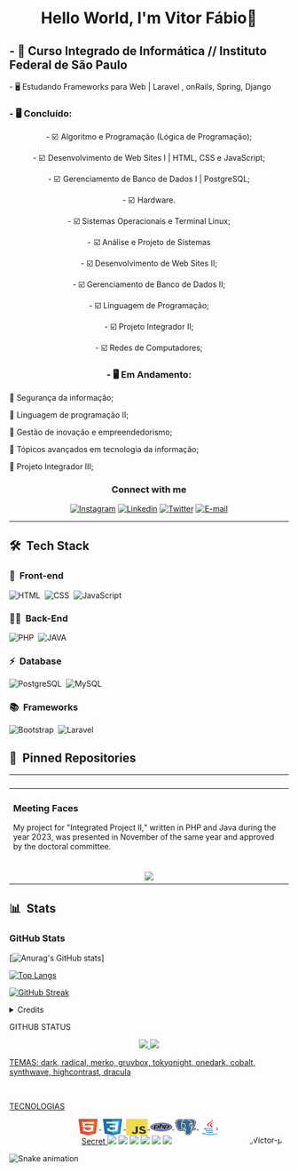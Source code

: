<h1 align="center">
  Hello World, I'm Vitor Fábio👋
</h1>
 
 <!-- <div align="center">
   <img height="380em" src="https://user-images.githubusercontent.com/70382532/138322189-2db8df52-9dcb-40a0-88a8-c365466bd33d.gif"/> -->

  
  <h2>- 📖 Curso Integrado de Informática // Instituto Federal de São Paulo</h2>
  <p>- 🖥️ Estudando Frameworks para Web | Laravel , onRails, Spring, Django</p>
  <h3>- 🖥️ Concluído: </h3>
	</div>
	 <div align="center">
  <p>- ☑️  Algoritmo e Programação (Lógica de Programação); </p>
  <p>- ☑️  Desenvolvimento de Web Sites I | HTML, CSS e JavaScript; </p>
  <p>- ☑️  Gerenciamento de Banco de Dados I | PostgreSQL; </p>
  <p>- ☑️  Hardware. </p>
  <p>- ☑️ Sistemas Operacionais e Terminal Linux; </p>
  <p>-  ☑️ Análise e Projeto de Sistemas </p>
  <p>-  ☑️ Desenvolvimento de Web Sites II; </p>
  <p>-  ☑️ Gerenciamento de Banco de Dados II; </p>
  <p>-  ☑️ Linguagem de Programação; </p>
  <p>-  ☑️ Projeto Integrador II; </p>
  <p>-  ☑️ Redes de Computadores; </p>
	</div>
   <div align="center">
  <h3>- 🖥️ Em Andamento: </h3>
	</div>
  <p> 🔲 Segurança da informação; </p>
  <p>🔲 Linguagem de programação II; </p>
  <p>🔲 Gestão de inovação e empreendedorismo; </p>
  <p>🔲 Tópicos avançados em tecnologia da informação; </p>
  <p>🔲 Projeto Integrador III; </p>
	 <div align="center">
</div>
<h3 align="center">
  Connect with me
</h3>

<div align="center">
<p>

<a href="https://www.instagram.com/svitorz/"><img src="https://img.shields.io/badge/-Instagram-020114?style=for-the-badge&amp;logo=instagram&amp;logoColor=EBD03E&amp;color:FFF" alt="Instagram"></a>
	<a href="https://www.linkedin.com/in/vitor-f%C3%A1bio-873357246"><img src="https://img.shields.io/badge/-Linkedin-020114?style=for-the-badge&amp;logo=linkedin&amp;logoColor=EBD03E&amp;color:FFF" alt="Linkedin"></a>
  <a href="https://twitter.com/svitorz"><img src="https://img.shields.io/badge/-Twitter-020114?style=for-the-badge&amp;logo=twitter&amp;logoColor=EBD03E&amp;color:FFF" alt="Twitter"></a>
   <a href="mailto:vitorfabiocs@gmail.com">
<img src="https://img.shields.io/badge/-email-020114?style=for-the-badge&amp;logo=gmail&amp;logoColor=EBD03E&amp;color:FFF" alt="E-mail">
</a></p>
</div>

***
  
  ## 🛠 &nbsp;Tech Stack


### 🎨 &nbsp;Front-end
![HTML](https://img.shields.io/badge/-HTML-ECE2FB?style=for-the-badge&logo=HTML5)&nbsp;
![CSS](https://img.shields.io/badge/-CSS-ECE2FB?style=for-the-badge&logo=CSS3&logoColor=1572B6)&nbsp;
![JavaScript](https://img.shields.io/badge/-JavaScript-ECE2FB?style=for-the-badge&logo=javascript&logoColor=1572B6)&nbsp;

### 👩‍💻 &nbsp;Back-End

![PHP](https://img.shields.io/badge/PHP-E7ECEB?style=for-the-badge&logo=php)&nbsp;
![JAVA](https://img.shields.io/badge/JAVA-E7ECEB?style=for-the-badge&logo=java)&nbsp;

### ⚡ &nbsp;Database 
![PostgreSQL](https://img.shields.io/badge/-PostgreSQL-ECE2FB?style=for-the-badge&logo=postgresql)&nbsp;
![MySQL](https://img.shields.io/badge/-MySQL-ECE2FB?style=for-the-badge&logo=mysql)&nbsp;

### 📚 &nbsp;Frameworks
![Bootstrap](https://img.shields.io/badge/bootstrap-%238511FA.svg?style=for-the-badge&logo=bootstrap&logoColor=white)&nbsp;
![Laravel](https://img.shields.io/badge/laravel-%238511FA.svg?style=for-the-badge&logo=laravel&logoColor=white)&nbsp;


## 📌 &nbsp;Pinned Repositories

<table>
	<thead>
		<tr>
			<th colspan="2" width="2000">&nbsp;</th>
		</tr>
	</thead>
	<tbody>
		<tr>
			<td align="top">
			<h3>Meeting Faces</h3>
			<p>My project for "Integrated Project II," written in PHP and Java during the year 2023, was presented in November of the same year and approved by the doctoral committee.</p>
			</td>
		</tr>
		<tr>
			<td align="center" valign="top" width="80"><br />
			<a href="https://github.com/svitorz/meeting_faces">
      <img src="https://github.com/felipeAguiarCode/felipeAguiarCode/raw/master/.github/assets/documentation.png" />
      </a>
      </td>
		</tr>
	</tbody>
</table>


## 📊 &nbsp;Stats

<h3 align="left">GitHub Stats</h3>

[![Anurag's GitHub stats](https://github-readme-stats.vercel.app/api?username=svitorz)]

<!-- (https://github.com/svitorz/github-readme-stats)) -->
[![Top Langs](https://github-readme-stats-git-masterrstaa-rickstaa.vercel.app/api/top-langs/?username=svitorz&line_height=10&card_width=290&layout=compact&hide_title=false&count_private=true&langs_count=10&show_icons=true&title_color=7520FF&bg_color=020114&text_color=8B8B8B&border_radius=3&border_color=181832)](https://github.com/svitorz/github-readme-stats)

[![GitHub Streak](https://streak-stats.demolab.com?user=svitorz&theme=buefy-dark&border_radius=3&date_format=M%20j%5B%2C%20Y%5D&background=020114&border=181832&ring=7520FF&stroke=181832&currStreakLabel=ED00F2&sideLabels=FCFCFC&currStreakNum=ED00F2&fire=ED00F2&sideNums=7520FF&dates=8B8B8B)](https://git.io/streak-stats)

<details align="left">
  <summary>Credits</summary> 
  - Badges by <a href="https://shields.io/">shields.io</a>
  <br>
  - GitHub Stats by <a href="https://github.com/anuraghazra/github-readme-stats">anuraghazra</a>
  <br>
   - GitHub Streak by <a href="https://github.com/DenverCoder1/github-readme-streak-stats">DenverCoder1</a>
  <br>
</details>

GITHUB STATUS 

<div align="center">
  <a href="https://github.com/svitorz">
    
  <img height="180em" src="https://github-readme-stats.vercel.app/api?username=svitorz&show_icons=true&theme=jolly&include_all_commits=true&count_private=true"/>
  <img height="180em" src="https://github-readme-stats.vercel.app/api/top-langs/?username=svitorz&layout=compact&langs_count=7&theme=jolly"/> 
</div>

TEMAS: dark, radical, merko, gruvbox, tokyonight, onedark, cobalt, synthwave, highcontrast, dracula 
<div style="display: inline_block"><br>


  
 TECNOLOGIAS

<div align="center"> 
  <img align="center" alt="Victor-HTML" height="30" width="40" src="https://raw.githubusercontent.com/devicons/devicon/master/icons/html5/html5-original.svg">
  
  <img align="center" alt="Victor-CSS" height="30" width="40" src="https://raw.githubusercontent.com/devicons/devicon/master/icons/css3/css3-original.svg">
  
  <img align="center" alt="Victor-JavaScript" height="30" width="40" src="https://raw.githubusercontent.com/devicons/devicon/master/icons/javascript/javascript-original.svg">
 
  <img align="center" alt="Victor-PHP" height="30" width="40" src="https://raw.githubusercontent.com/devicons/devicon/master/icons/php/php-original.svg">
 
  <img align="center" alt="Victor-PostgreSQL" height="30" width="40" src="https://raw.githubusercontent.com/devicons/devicon/master/icons/postgresql/postgresql-original.svg">
 
  <img align="center" alt="Victor-Java" height="30" width="40" src="https://raw.githubusercontent.com/devicons/devicon/master/icons/java/java-original.svg">
  
  </div>
  
  <img align="right" alt="Victor-pic" height="150" style="border-radius:50px;" src="https://d1fdloi71mui9q.cloudfront.net/5MJ2xszwQD6cXigBY58V_35738fa8d3xSsx2Y?width=338&height=338">
</div>
 
  
<div> 
  
  <!-- REDES -->
  <div align="center">
   Secret <a href="https://www.youtube.com/channel/UCMD8AJbtJl1DUl-d3YkZztA" target="_blank"><img src="https://img.shields.io/badge/YouTube-FF0000?style=for-the-badge&logo=youtube&logoColor=white" target="_blank"></a> 
   <a href="https://www.instagram.com/victorguerreiro_br/" target="_blank"><img src="https://img.shields.io/badge/-Instagram-%23E4405F?style=for-the-badge&logo=instagram&logoColor=white" target="_blank"></a>
 	 <a href="https://www.twitch.tv/victor_guerreiro" target="_blank"><img src="https://img.shields.io/badge/Twitch-9146FF?style=for-the-badge&logo=twitch&logoColor=white" target="_blank"></a>
 <a href="https://discord.gg/utxHV5Z" target="_blank"><img src="https://img.shields.io/badge/Discord-7289DA?style=for-the-badge&logo=discord&logoColor=white" target="_blank"></a> 
<a href="https://twitter.com/VictorGuerrei16" target="_blank"><img src="https://img.shields.io/badge/Twitter-1DA1F2?style=for-the-badge&logo=twitter&logoColor=white" target="_blank"></a>
  <a href = "mailto:victorguerreirocontact@gmail.com"><img src="https://img.shields.io/badge/-Gmail-%23333?style=for-the-badge&logo=gmail&logoColor=white" target="_blank"></a>

  </div>
 
  ![Snake animation](https://github.com/svitorz/svitorz/blob/output/github-contribution-grid-snake.svg)
 
</div>